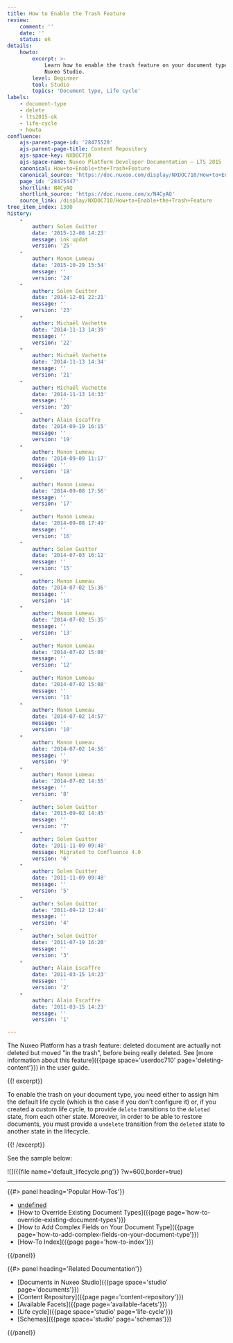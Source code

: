 ```yaml
---
title: How to Enable the Trash Feature
review:
    comment: ''
    date: ''
    status: ok
details:
    howto:
        excerpt: >-
            Learn how to enable the trash feature on your document type using
            Nuxeo Studio.
        level: Beginner
        tool: Studio
        topics: 'Document type, Life cycle'
labels:
    - document-type
    - delete
    - lts2015-ok
    - life-cycle
    - howto
confluence:
    ajs-parent-page-id: '28475520'
    ajs-parent-page-title: Content Repository
    ajs-space-key: NXDOC710
    ajs-space-name: Nuxeo Platform Developer Documentation — LTS 2015
    canonical: How+to+Enable+the+Trash+Feature
    canonical_source: 'https://doc.nuxeo.com/display/NXDOC710/How+to+Enable+the+Trash+Feature'
    page_id: '28475447'
    shortlink: N4CyAQ
    shortlink_source: 'https://doc.nuxeo.com/x/N4CyAQ'
    source_link: /display/NXDOC710/How+to+Enable+the+Trash+Feature
tree_item_index: 1300
history:
    -
        author: Solen Guitter
        date: '2015-12-08 14:23'
        message: ink updat
        version: '25'
    -
        author: Manon Lumeau
        date: '2015-10-29 15:54'
        message: ''
        version: '24'
    -
        author: Solen Guitter
        date: '2014-12-01 22:21'
        message: ''
        version: '23'
    -
        author: Michaël Vachette
        date: '2014-11-13 14:39'
        message: ''
        version: '22'
    -
        author: Michaël Vachette
        date: '2014-11-13 14:34'
        message: ''
        version: '21'
    -
        author: Michaël Vachette
        date: '2014-11-13 14:33'
        message: ''
        version: '20'
    -
        author: Alain Escaffre
        date: '2014-09-19 16:15'
        message: ''
        version: '19'
    -
        author: Manon Lumeau
        date: '2014-09-09 11:17'
        message: ''
        version: '18'
    -
        author: Manon Lumeau
        date: '2014-09-08 17:56'
        message: ''
        version: '17'
    -
        author: Manon Lumeau
        date: '2014-09-08 17:49'
        message: ''
        version: '16'
    -
        author: Solen Guitter
        date: '2014-07-03 16:12'
        message: ''
        version: '15'
    -
        author: Manon Lumeau
        date: '2014-07-02 15:36'
        message: ''
        version: '14'
    -
        author: Manon Lumeau
        date: '2014-07-02 15:35'
        message: ''
        version: '13'
    -
        author: Manon Lumeau
        date: '2014-07-02 15:08'
        message: ''
        version: '12'
    -
        author: Manon Lumeau
        date: '2014-07-02 15:08'
        message: ''
        version: '11'
    -
        author: Manon Lumeau
        date: '2014-07-02 14:57'
        message: ''
        version: '10'
    -
        author: Manon Lumeau
        date: '2014-07-02 14:56'
        message: ''
        version: '9'
    -
        author: Manon Lumeau
        date: '2014-07-02 14:55'
        message: ''
        version: '8'
    -
        author: Solen Guitter
        date: '2013-09-02 14:45'
        message: ''
        version: '7'
    -
        author: Solen Guitter
        date: '2011-11-09 09:48'
        message: Migrated to Confluence 4.0
        version: '6'
    -
        author: Solen Guitter
        date: '2011-11-09 09:48'
        message: ''
        version: '5'
    -
        author: Solen Guitter
        date: '2011-09-12 12:44'
        message: ''
        version: '4'
    -
        author: Solen Guitter
        date: '2011-07-19 16:20'
        message: ''
        version: '3'
    -
        author: Alain Escaffre
        date: '2011-03-15 14:23'
        message: ''
        version: '2'
    -
        author: Alain Escaffre
        date: '2011-03-15 14:23'
        message: ''
        version: '1'

---
```

The Nuxeo Platform has a trash feature: deleted document are actually not deleted but moved "in the trash", before being really deleted. See [more information about this feature]({{page space='userdoc710' page='deleting-content'}}) in the user guide.

{{! excerpt}}

To enable the trash on your document type, you need either to assign him the default life cycle (which is the case if you don't configure it) or, if you created a custom life cycle, to provide `delete` transitions to the `deleted` state, from each other state. Moreover, in order to be able to restore documents, you must provide a `undelete` transition from the `deleted` state to another state in the lifecycle.

{{! /excerpt}}

See the sample below:

![]({{file name='default_lifecycle.png'}} ?w=600,border=true)

* * *

<div class="row" data-equalizer data-equalize-on="medium"><div class="column medium-6">{{#> panel heading='Popular How-Tos'}}

*   [undefined]()&nbsp;
*   [How to Override Existing Document Types]({{page page='how-to-override-existing-document-types'}}) &nbsp;
*   [How to Add Complex Fields on Your Document Type]({{page page='how-to-add-complex-fields-on-your-document-type'}})
*   [How-To Index]({{page page='how-to-index'}})

{{/panel}}</div><div class="column medium-6">{{#> panel heading='Related Documentation'}}

*   [Documents in Nuxeo Studio]({{page space='studio' page='documents'}})
*   [Content Repository]({{page page='content-repository'}})
*   [Available Facets]({{page page='available-facets'}})
*   [Life cycle]({{page space='studio' page='life-cycle'}})
*   [Schemas]({{page space='studio' page='schemas'}})

{{/panel}}</div></div>

